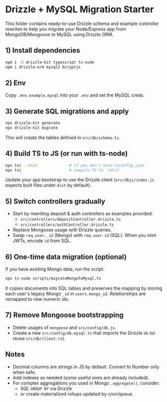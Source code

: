 # Drizzle + MySQL Migration Starter

This folder contains ready-to-use Drizzle schema and example controller rewrites to help you migrate your Node/Express app from MongoDB/Mongoose to MySQL using Drizzle ORM.

## 1) Install dependencies
```bash
npm i -D drizzle-kit typescript ts-node
npm i drizzle-orm mysql2 bcryptjs
```

## 2) Env
Copy `.env.example.mysql` into your `.env` and set the MySQL creds.

## 3) Generate SQL migrations and apply
```bash
npx drizzle-kit generate
npx drizzle-kit migrate
```

This will create the tables defined in `src/db/schema.ts`.

## 4) Build TS to JS (or run with ts-node)
```bash
npx tsc --init              # if you don't have tsconfig.json
npx tsc                     # compile TS to ./dist
```

Update your app bootstrap to use the Drizzle client (`src/dbjs/index.js` expects built files under `dist` by default).

## 5) Switch controllers gradually
- Start by rewriting deposit & auth controllers as examples provided:
  - `src/controllers/depositController.drizzle.ts`
  - `src/controllers/authController.drizzle.ts`
- Replace Mongoose usage with Drizzle queries.
- Swap `req.user._id` (Mongo) with `req.user.id` (SQL). When you mint JWTs, encode `id` from SQL.

## 6) One-time data migration (optional)
If you have existing Mongo data, run the script:
```bash
npx ts-node scripts/migrateMongoToMysql.ts
```
It copies documents into SQL tables and preserves the mapping by storing each user's legacy Mongo `_id` in `users.mongo_id`. Relationships are remapped to new numeric ids.

## 7) Remove Mongoose bootstrapping
- Delete usages of `mongoose` and `src/config/db.js`.
- Create a new `src/config/db.mysql.ts` that imports the Drizzle `db` (or reuse `src/db/client.ts`).

## Notes
- Decimal columns are strings in JS by default. Convert to Number only when safe.
- Add indexes as needed (some useful ones are already included).
- For complex aggregations you used in Mongo `.aggregate()`, consider:
  - SQL `GROUP BY` via Drizzle
  - or create materialized rollups updated by cron/queue.
